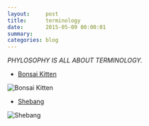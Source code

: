 ```yaml
---
layout:     post
title:      terminology
date:       2015-05-09 00:00:01
summary:    
categories: blog
---
```


*PHYLOSOPHY IS ALL ABOUT TERMINOLOGY.*

* [Bonsai Kitten](http://en.wikipedia.org/wiki/Bonsai_Kitten)

![Bonsai Kitten](http://bonsaikitten.com/squishGray.jpg)

* [Shebang](http://en.wikipedia.org/wiki/Shebang_(Unix))

![Shebang](http://upload.wikimedia.org/wikipedia/commons/thumb/1/13/Poundexclam.svg/480px-Poundexclam.svg.png)